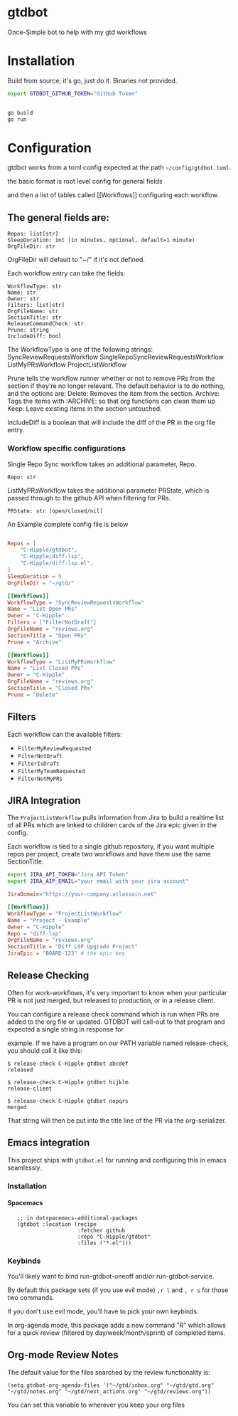 # gtdbot
Once-Simple bot to help with my gtd workflows

# Installation


Build from source, it's go, just do it.
Binaries not provided.



```bash
export GTDBOT_GITHUB_TOKEN="Github Token"


go build
go run
```

# Configuration

gtdbot works from a toml config expected at the path `~/config/gtdbot.toml`.

the basic format is root level config for general fields

and then a list of tables called [[Workflows]] configuring each workflow.

The general fields are:
-
```
Repos: list[str]
SleepDuration: int (in minutes, optional, default=1 minute)
OrgFileDir: str
```

OrgFileDir will default to "~/" if it's not defined.


Each workflow entry can take the fields:
```
WorkflowType: str
Name: str
Owner: str
Filters: list[str]
OrgFileName: str
SectionTitle: str
ReleaseCommandCheck: str
Prune: string
IncludeDiff: bool
```

The WorkflowType is one of the following strings:
SyncReviewRequestsWorkflow
SingleRepoSyncReviewRequestsWorkflow
ListMyPRsWorkflow
ProjectListWorkflow

Prune tells the workflow runner whether or not to remove PRs from the section if they're no longer relevant.  The default behavior is to do nothing, and the options are:
Delete: Removes the item from the section.
Archive: Tags the items with :ARCHIVE: so that org functions can clean them up
Keep: Leave existing items in the section untouched.

IncludeDiff is a boolean that will include the diff of the PR in the org file entry.

### Workflow specific configurations
Single Repo Sync workflow takes an additional parameter, Repo.
```
Repo: str
```

ListMyPRsWorkflow takes the additional parameter PRState, which is passed through to the github API when filtering for PRs.
```
PRState: str [open/closed/nil]
```



An Example complete config file is below

```toml

Repos = [
    "C-Hipple/gtdbot",
    "C-Hipple/diff-lsp",
    "C-Hipple/diff-lsp.el",
]
SleepDuration = 5
OrgFileDir = "~/gtd/"

[[Workflows]]
WorkflowType = "SyncReviewRequestsWorkflow"
Name = "List Open PRs"
Owner = "C-Hipple"
Filters = ["FilterNotDraft"]
OrgFileName = "reviews.org"
SectionTitle = "Open PRs"
Prune = "Archive"

[[Workflows]]
WorkflowType = "ListMyPRsWorkflow"
Name = "List Closed PRs"
Owner = "C-Hipple"
OrgFileName = "reviews.org"
SectionTitle = "Closed PRs"
Prune = "Delete"
```

## Filters

Each workflow can the available filters:

*   `FilterMyReviewRequested`
*   `FilterNotDraft`
*   `FilterIsDraft`
*   `FilterMyTeamRequested`
*   `FilterNotMyPRs`


## JIRA Integration

The `ProjectListWorkflow` pulls information from Jira to build a realtime list of all PRs which are linked to children cards of the Jira epic given in the config.

Each workflow is tied to a single github repository, if you want multiple repos per project, create two workflows and have them use the same SectionTitle.

```bash
export JIRA_API_TOKEN="Jira API Token"
export JIRA_AIP_EMAIL="your email with your jira account"
```

```toml
JiraDomain="https://your-company.atlassain.net"

[[Workflows]]
WorkflowType = "ProjectListWorkflow"
Name = "Project - Example"
Owner = "C-Hipple"
Repo = "diff-lsp"
OrgFileName = "reviews.org"
SectionTitle = "Diff LSP Upgrade Project"
JiraEpic = "BOARD-123" # the epic key
```


## Release Checking

Often for work-workflows, it's very important to know when your particular PR is not just merged, but released to production, or in a release client.

You can configure a release check command which is run when PRs are added to the org file or updated.  GTDBOT will call-out to that program and expected a single string in response for

example. If we have a program on our PATH variable named release-check, you should call it like this:

```
$ release-check C-Hipple gtdbot abcdef
released

$ release-check C-Hipple gtdbot hijklm
release-client

$ release-check C-Hipple gtdbot nopqrs
merged
```


That string will then be put into the title line of the PR via the org-serializer.

## Emacs integration

This project ships with `gtdbot.el` for running and configuring this in emacs seamlessly.

### Installation

#### Spacemacs
```elisp
   ;; in dotspacemacs-additional-packages
   (gtdbot :location (recipe
                      :fetcher github
                      :repo "C-Hipple/gtdbot"
                      :files ("*.el")))
```

### Keybinds


You'll likely want to bind run-gtdbot-oneoff and/or run-gtdbot-service.

By default this package sets (if you use evil mode) `,r l` and `, r s` for those two commands.

If you don't use evil mode, you'll have to pick your own keybinds.

In org-agenda mode, this package adds a new command "R" which allows for a quick review (filtered by day/week/month/sprint) of completed items.

## Org-mode Review Notes

The default value for the files searched by the review functionality is:

```elisp
(setq gtdbot-org-agenda-files '("~/gtd/inbox.org" "~/gtd/gtd.org" "~/gtd/notes.org" "~/gtd/next_actions.org" "~/gtd/reviews.org"))
```

You can set this variable to wherever you keep your org files
